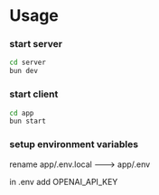 # Usage

### start server

```sh
cd server
bun dev
```

### start client

```sh
cd app
bun start
```

### setup environment variables

rename app/.env.local ---> app/.env

in .env add OPENAI_API_KEY
